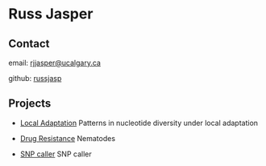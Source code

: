 # Russ Jasper

## Contact

email: <rjjasper@ucalgary.ca>

github: [russjasp](https://github.com/russjasp)

## Projects
- [Local Adaptation](https://github.com/russjasp/peaks_n_troughs) Patterns in nucleotide diversity under local adaptation

- [Drug Resistance]() Nematodes

- [SNP caller]() SNP caller

